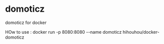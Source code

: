 # domoticz
domoticz for docker

HOw to use :
docker run -p 8080:8080 --name domoticz hihouhou/docker-domoticz
